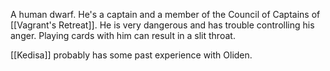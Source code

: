 A human dwarf. He's a captain and a member of the Council of Captains of [[Vagrant's Retreat]].
He is very dangerous and has trouble controlling his anger. Playing cards with him can result in a slit throat.

[[Kedisa]] probably has some past experience with Oliden.
